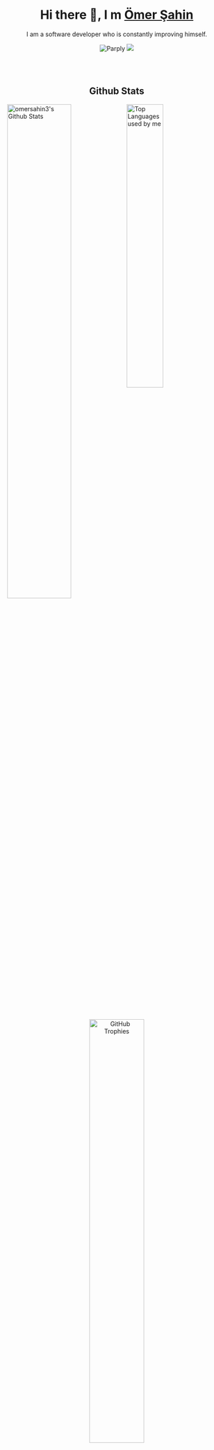 <h1 align="center">Hi there 👋, I m <a href="https://github.com/omersahin3/">Ömer Şahin</a></h1>

<p align="center">
I am a software developer who is constantly improving himself.
</p>

<p align="center">
  <img src="https://komarev.com/ghpvc/?username=omersahin3" alt="Parply" />
    <a href="https://github.com/omersahin3/"><img src="https://img.shields.io/github/followers/omersahin3?style=flat-square?color=%234CC61E&label=GitHub%20Followers%20"></a>
</p>

<br><br>

<h2 align="center" background="#E33D80">Github Stats</h2>

<img align="left" alt="omersahin3's Github Stats" src="https://github-readme-stats.vercel.app/api?username=omersahin3&show_icons=true&hide=contribs,prs&cache_seconds=86400&theme=radical&bg_color=0D1117&hide_border=true" width="54%"/>
<img  alt="Top Languages used by me" src="https://github-readme-stats.vercel.app/api/top-langs/?username=omersahin3&langs_count=4&layout=compact&theme=radical&bg_color=0D1117&hide_border=true" width="40.9%"/>

<br><br>

<p align="center">
<img alt="GitHub Trophies" src="https://github-readme-streak-stats.herokuapp.com?user=omersahin3&theme=radical&hide_border=true&background=0D1117" width="50%">
</p>

<br><br>

<p align="center">
<img alt="GitHub Trophies" src="https://github-profile-trophy.vercel.app/?username=omersahin3&theme=radical&column=4&margin-w=15&no-frame=true&&no-bg=true&margin-h=15" width="80%">
</p>

<!--
[radical]: https://github-readme-stats.vercel.app/api?username=omersahin3&show_icons=true&hide=contribs,prs&cache_seconds=86400&theme=radical&bg_color=0D1117&hide_border=true
[radical_repo]: https://github-readme-stats.vercel.app/api/pin/?username=omersahin3&repo=PSM&cache_seconds=86400&theme=radical
[radical_languages]: https://github-readme-stats.vercel.app/api/top-langs/?username=omersahin3&langs_count=4&layout=compact&theme=radical&bg_color=0D1117&hide_border=true
[radical_trophies]: https://github-profile-trophy.vercel.app/?username=omersahin3&theme=radical&column=4&margin-w=15&no-frame=true&&no-bg=true&margin-h=15
[radical_streak]: https://github-readme-streak-stats.herokuapp.com?user=omersahin3&theme=radical&hide_border=true&background=0D1117
-->
